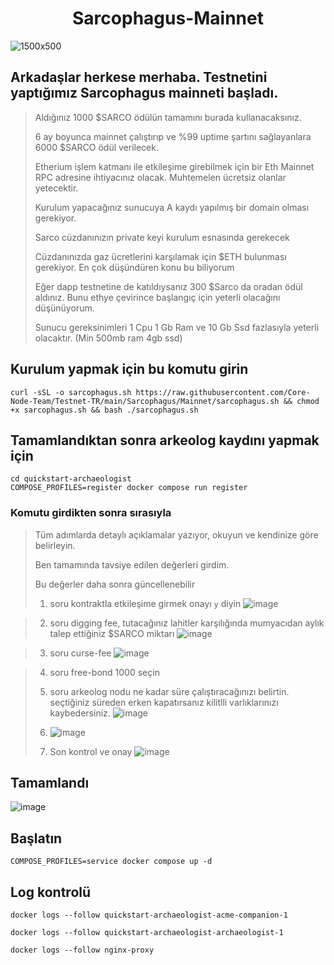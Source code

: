 <h1 align="center"> Sarcophagus-Mainnet </h1>

![1500x500](https://github.com/0xSocrates/Testnet-Rehberler/assets/108215275/166f6a97-37c4-4b04-b28c-da54d40eb0aa)

## Arkadaşlar herkese merhaba. Testnetini yaptığımız Sarcophagus mainneti başladı.
>  Aldığınız 1000 $SARCO ödülün tamamını burada kullanacaksınız.
> 
>  6 ay boyunca mainnet çalıştırıp ve %99 uptime şartını sağlayanlara 6000 $SARCO ödül verilecek.
> 
>  Etherium işlem katmanı ile etkileşime girebilmek için bir Eth Mainnet RPC adresine ihtiyacınız olacak. Muhtemelen ücretsiz olanlar yetecektir.
> 
>  Kurulum yapacağınız sunucuya A kaydı yapılmış bir domain olması gerekiyor.
> 
>  Sarco cüzdanınızın private keyi kurulum esnasında gerekecek
> 
>  Cüzdanınızda gaz ücretlerini karşılamak için $ETH bulunması gerekiyor.
>  En çok düşündüren konu bu biliyorum
>
> Eğer dapp testnetine de katıldıysanız 300 $Sarco da oradan ödül aldınız. Bunu ethye çevirince başlangıç için yeterli olacağını düşünüyorum.
> 
> Sunucu gereksinimleri 1 Cpu 1 Gb Ram ve 10 Gb Ssd fazlasıyla yeterli olacaktır. (Min 500mb ram 4gb ssd)

## Kurulum yapmak için bu komutu girin
```
curl -sSL -o sarcophagus.sh https://raw.githubusercontent.com/Core-Node-Team/Testnet-TR/main/Sarcophagus/Mainnet/sarcophagus.sh && chmod +x sarcophagus.sh && bash ./sarcophagus.sh
```
## Tamamlandıktan sonra arkeolog kaydını yapmak için
```
cd quickstart-archaeologist
COMPOSE_PROFILES=register docker compose run register
```
### Komutu girdikten sonra sırasıyla
> Tüm adımlarda detaylı açıklamalar yazıyor, okuyun ve kendinize göre belirleyin.
> 
> Ben tamamında tavsiye edilen değerleri girdim.
> 
> Bu değerler daha sonra güncellenebilir
> 
> 1. soru kontraktla etkileşime girmek onayı `y` diyin
> ![image](https://github.com/0xSocrates/Sarcophagus-Mainnet/assets/108215275/c7713afe-c609-4197-86d8-0ef980a225c7)

> 2. soru digging fee, tutacağınız lahitler karşılığında mumyacıdan aylık talep ettiğiniz $SARCO miktarı
> ![image](https://github.com/0xSocrates/Sarcophagus-Mainnet/assets/108215275/26115ac0-cb97-478c-9279-56d59a6cdf87)

> 3. soru curse-fee
> ![image](https://github.com/0xSocrates/Sarcophagus-Mainnet/assets/108215275/ba2bde82-81bd-4097-9678-00b9a7d72465)

> 4. soru free-bond 1000 seçin
> 
> 5. soru arkeolog nodu ne kadar süre çalıştıracağınızı belirtin. seçtiğiniz süreden erken kapatırsanız kilitlli varlıklarınızı kaybedersiniz. 
>  ![image](https://github.com/0xSocrates/Sarcophagus-Mainnet/assets/108215275/8e9d878a-ed07-4b42-ac50-60daf1b4fe84)
> 6. ![image](https://github.com/0xSocrates/Sarcophagus-Mainnet/assets/108215275/f3a80030-2803-4017-bcf5-b061c2c8573c) 
> 7. Son kontrol ve onay
> ![image](https://github.com/0xSocrates/Sarcophagus-Mainnet/assets/108215275/ea733f4f-c5e5-40c8-affa-533dee486201)

## Tamamlandı
![image](https://github.com/0xSocrates/Sarcophagus-Mainnet/assets/108215275/58fcc216-5b9b-4a01-ad1f-60669cf6f629)

## Başlatın
```
COMPOSE_PROFILES=service docker compose up -d
```

## Log kontrolü
```
docker logs --follow quickstart-archaeologist-acme-companion-1
```
```
docker logs --follow quickstart-archaeologist-archaeologist-1 
```
```
docker logs --follow nginx-proxy 
```

